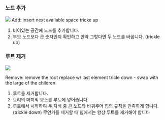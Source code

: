### 노드 추가
![](https://images.velog.io/images/nnoshel/post/65f0605b-2069-4556-930f-b98991bd40af/image.png)
Add:
insert next available space
tricke up

1. 비어있는 공간에 노드를 추가합니다.
2. 부모 노드보다 큰 숫자인지 확인하고 만약 그렇다면 두 노드를 바꿉니다. (trickle up)

### 루트 제거
![](https://images.velog.io/images/nnoshel/post/3892f173-da09-4d11-af42-beaf07e5462c/image.png)

Remove:
remove the root
replace w/ last element
tricle down
 	\- swap with the large of the children

1. 루트를 제거합니다.
2. 트리의 마지막 요소를 루트에 넣어줍니다.
3. 루트에서 시작하여 두 자식 중 큰 노드와 바꿔주어 힙의 규칙을 만족하게 합니다. (trickle down)
무언가를 제거할 때 힙에서는 항상 루트를 제거해야 합니다
